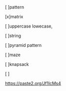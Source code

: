 [ ]pattern


[x]matrix


[ ]uppercase lowecase,


[ ]string


[ ]pyramid pattern

[ ]maze

[ ]knapsack

[ ]



https://paste2.org/Jf1IcMs4
